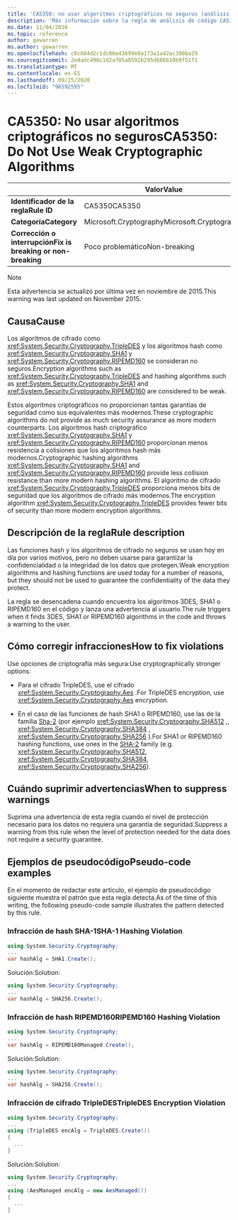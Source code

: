 ```yaml
---
title: 'CA5350: no usar algoritmos criptográficos no seguros (análisis de código)'
description: 'Más información sobre la regla de análisis de código CA5350: no usar algoritmos criptográficos no seguros'
ms.date: 11/04/2016
ms.topic: reference
author: gewarren
ms.author: gewarren
ms.openlocfilehash: c0c604d2c1dc86e43699e0a173a1a42ac390ba29
ms.sourcegitcommit: 2e4adc490c1d2a705a0592b295d606b10b9f51f1
ms.translationtype: MT
ms.contentlocale: es-ES
ms.lasthandoff: 09/25/2020
ms.locfileid: "96592595"
---
```

# <a name="ca5350-do-not-use-weak-cryptographic-algorithms"></a><span data-ttu-id="a2981-103">CA5350: No usar algoritmos criptográficos no seguros</span><span class="sxs-lookup"><span data-stu-id="a2981-103">CA5350: Do Not Use Weak Cryptographic Algorithms</span></span>

| | <span data-ttu-id="a2981-104">Valor</span><span class="sxs-lookup"><span data-stu-id="a2981-104">Value</span></span> |
|-|-|
| <span data-ttu-id="a2981-105">**Identificador de la regla**</span><span class="sxs-lookup"><span data-stu-id="a2981-105">**Rule ID**</span></span> |<span data-ttu-id="a2981-106">CA5350</span><span class="sxs-lookup"><span data-stu-id="a2981-106">CA5350</span></span>|
| <span data-ttu-id="a2981-107">**Categoría**</span><span class="sxs-lookup"><span data-stu-id="a2981-107">**Category**</span></span> |<span data-ttu-id="a2981-108">Microsoft.Cryptography</span><span class="sxs-lookup"><span data-stu-id="a2981-108">Microsoft.Cryptography</span></span>|
| <span data-ttu-id="a2981-109">**Corrección o interrupción**</span><span class="sxs-lookup"><span data-stu-id="a2981-109">**Fix is breaking or non-breaking**</span></span> |<span data-ttu-id="a2981-110">Poco problemático</span><span class="sxs-lookup"><span data-stu-id="a2981-110">Non-breaking</span></span>|

> [!NOTE]
> <span data-ttu-id="a2981-111">Esta advertencia se actualizó por última vez en noviembre de 2015.</span><span class="sxs-lookup"><span data-stu-id="a2981-111">This warning was last updated on November 2015.</span></span>

## <a name="cause"></a><span data-ttu-id="a2981-112">Causa</span><span class="sxs-lookup"><span data-stu-id="a2981-112">Cause</span></span>

<span data-ttu-id="a2981-113">Los algoritmos de cifrado como <xref:System.Security.Cryptography.TripleDES> y los algoritmos hash como <xref:System.Security.Cryptography.SHA1> y <xref:System.Security.Cryptography.RIPEMD160> se consideran no seguros.</span><span class="sxs-lookup"><span data-stu-id="a2981-113">Encryption algorithms such as <xref:System.Security.Cryptography.TripleDES> and hashing algorithms such as <xref:System.Security.Cryptography.SHA1> and <xref:System.Security.Cryptography.RIPEMD160> are considered to be weak.</span></span>

<span data-ttu-id="a2981-114">Estos algoritmos criptográficos no proporcionan tantas garantías de seguridad como sus equivalentes más modernos.</span><span class="sxs-lookup"><span data-stu-id="a2981-114">These cryptographic algorithms do not provide as much security assurance as more modern counterparts.</span></span> <span data-ttu-id="a2981-115">Los algoritmos hash criptográfico <xref:System.Security.Cryptography.SHA1> y <xref:System.Security.Cryptography.RIPEMD160> proporcionan menos resistencia a colisiones que los algoritmos hash más modernos.</span><span class="sxs-lookup"><span data-stu-id="a2981-115">Cryptographic hashing algorithms <xref:System.Security.Cryptography.SHA1> and <xref:System.Security.Cryptography.RIPEMD160> provide less collision resistance than more modern hashing algorithms.</span></span> <span data-ttu-id="a2981-116">El algoritmo de cifrado <xref:System.Security.Cryptography.TripleDES> proporciona menos bits de seguridad que los algoritmos de cifrado más modernos.</span><span class="sxs-lookup"><span data-stu-id="a2981-116">The encryption algorithm <xref:System.Security.Cryptography.TripleDES> provides fewer bits of security than more modern encryption  algorithms.</span></span>

## <a name="rule-description"></a><span data-ttu-id="a2981-117">Descripción de la regla</span><span class="sxs-lookup"><span data-stu-id="a2981-117">Rule description</span></span>

<span data-ttu-id="a2981-118">Las funciones hash y los algoritmos de cifrado no seguros se usan hoy en día por varios motivos, pero no deben usarse para garantizar la confidencialidad o la integridad de los datos que protegen.</span><span class="sxs-lookup"><span data-stu-id="a2981-118">Weak encryption algorithms and hashing functions are used today for a number of reasons, but they should not be used to guarantee the confidentiality of the data they protect.</span></span>

<span data-ttu-id="a2981-119">La regla se desencadena cuando encuentra los algoritmos 3DES, SHA1 o RIPEMD160 en el código y lanza una advertencia al usuario.</span><span class="sxs-lookup"><span data-stu-id="a2981-119">The rule triggers when it finds 3DES, SHA1 or RIPEMD160 algorithms in the code and throws a warning to the user.</span></span>

## <a name="how-to-fix-violations"></a><span data-ttu-id="a2981-120">Cómo corregir infracciones</span><span class="sxs-lookup"><span data-stu-id="a2981-120">How to fix violations</span></span>

<span data-ttu-id="a2981-121">Use opciones de criptografía más segura:</span><span class="sxs-lookup"><span data-stu-id="a2981-121">Use cryptographically stronger options:</span></span>

- <span data-ttu-id="a2981-122">Para el cifrado TripleDES, use el cifrado <xref:System.Security.Cryptography.Aes> .</span><span class="sxs-lookup"><span data-stu-id="a2981-122">For TripleDES encryption, use <xref:System.Security.Cryptography.Aes> encryption.</span></span>

- <span data-ttu-id="a2981-123">En el caso de las funciones de hash SHA1 o RIPEMD160, use las de la familia [Sha-2](/windows/desktop/SecCrypto/hash-and-signature-algorithms) (por ejemplo <xref:System.Security.Cryptography.SHA512> ,, <xref:System.Security.Cryptography.SHA384> , <xref:System.Security.Cryptography.SHA256> ).</span><span class="sxs-lookup"><span data-stu-id="a2981-123">For SHA1 or RIPEMD160 hashing functions, use ones in the [SHA-2](/windows/desktop/SecCrypto/hash-and-signature-algorithms) family (e.g. <xref:System.Security.Cryptography.SHA512>, <xref:System.Security.Cryptography.SHA384>, <xref:System.Security.Cryptography.SHA256>).</span></span>

## <a name="when-to-suppress-warnings"></a><span data-ttu-id="a2981-124">Cuándo suprimir advertencias</span><span class="sxs-lookup"><span data-stu-id="a2981-124">When to suppress warnings</span></span>

<span data-ttu-id="a2981-125">Suprima una advertencia de esta regla cuando el nivel de protección necesario para los datos no requiera una garantía de seguridad.</span><span class="sxs-lookup"><span data-stu-id="a2981-125">Suppress a warning from this rule when the level of protection needed for the data does not require a security guarantee.</span></span>

## <a name="pseudo-code-examples"></a><span data-ttu-id="a2981-126">Ejemplos de pseudocódigo</span><span class="sxs-lookup"><span data-stu-id="a2981-126">Pseudo-code examples</span></span>

<span data-ttu-id="a2981-127">En el momento de redactar este artículo, el ejemplo de pseudocódigo siguiente muestra el patrón que esta regla detecta.</span><span class="sxs-lookup"><span data-stu-id="a2981-127">As of the time of this writing, the following pseudo-code sample illustrates the pattern detected by this rule.</span></span>

### <a name="sha-1-hashing-violation"></a><span data-ttu-id="a2981-128">Infracción de hash SHA-1</span><span class="sxs-lookup"><span data-stu-id="a2981-128">SHA-1 Hashing Violation</span></span>

```csharp
using System.Security.Cryptography;
...
var hashAlg = SHA1.Create();
```

<span data-ttu-id="a2981-129">Solución:</span><span class="sxs-lookup"><span data-stu-id="a2981-129">Solution:</span></span>

```csharp
using System.Security.Cryptography;
...
var hashAlg = SHA256.Create();
```

### <a name="ripemd160-hashing-violation"></a><span data-ttu-id="a2981-130">Infracción de hash RIPEMD160</span><span class="sxs-lookup"><span data-stu-id="a2981-130">RIPEMD160 Hashing Violation</span></span>

```csharp
using System.Security.Cryptography;
...
var hashAlg = RIPEMD160Managed.Create();
```

<span data-ttu-id="a2981-131">Solución:</span><span class="sxs-lookup"><span data-stu-id="a2981-131">Solution:</span></span>

```csharp
using System.Security.Cryptography;
...
var hashAlg = SHA256.Create();
```

### <a name="tripledes-encryption-violation"></a><span data-ttu-id="a2981-132">Infracción de cifrado TripleDES</span><span class="sxs-lookup"><span data-stu-id="a2981-132">TripleDES Encryption Violation</span></span>

```csharp
using System.Security.Cryptography;
...
using (TripleDES encAlg = TripleDES.Create())
{
  ...
}
```

<span data-ttu-id="a2981-133">Solución:</span><span class="sxs-lookup"><span data-stu-id="a2981-133">Solution:</span></span>

```csharp
using System.Security.Cryptography;
...
using (AesManaged encAlg = new AesManaged())
{
  ...
}
```
